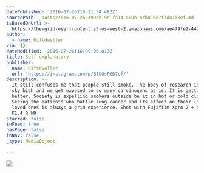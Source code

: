 ```yaml
---
datePublished: '2016-07-26T16:11:34.482Z'
sourcePath: _posts/2016-07-26-399db19d-fa14-489b-bcb8-de7f4d8168ef.md
isBasedOnUrl: >-
  https://the-grid-user-content.s3-us-west-2.amazonaws.com/ae479fe2-4428-470f-b661-4c4dc2764762.jpg
author:
  - name: Riftdweller
via: {}
dateModified: '2016-07-26T16:09:06.813Z'
title: Self explanatory
publisher:
  name: Riftdweller
  url: 'https://instagram.com/p/BIUGsRGD7ef/'
description: >-
  It still confuses me that people still smoke. The body of research is piling
  sky high and we get exposed to so many carcinogens as is. It is getting
  better. Society is expelling smokers outside be it in hot or cold climates.
  Seeing the patients who battle lung cancer and its effect on their lives and
  loved ones is always a grim experience. Shot with Fujifilm Xpro 2 + XF 16 mm
  F1.4 R WR
starred: false
inFeed: true
hasPage: false
inNav: false
_type: MediaObject

---
```

![](https://the-grid-user-content.s3-us-west-2.amazonaws.com/ae479fe2-4428-470f-b661-4c4dc2764762.jpg)